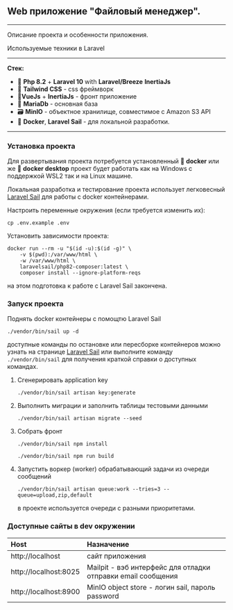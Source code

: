 ## Web приложение "Файловый менеджер".

---

Описание проекта и особенности приложения.

Используемые техники в Laravel

---

**Стек:**

- 🐘 **Php 8.2** + **Laravel 10** with **Laravel/Breeze** **InertiaJs**
- 🌊 **Tailwind CSS** - css фреймворк
- 🥉**VueJs** + **InertiaJs** - фронт приложение 
- 🦖 **MariaDb** - основная база
- 🗃 **MinIO** - объектное хранилище, совместимое с Amazon S3 API
- 🐋 **Docker**, **Laravel Sail** - для локальной разработки.
-------

### Установка проекта

Для развертывания проекта потребуется установленный
🐳 **docker** или же 🐋 **docker desktop** проект будет работать
как на Windows с поддержкой WSL2 так и на Linux машине.

Локальная разработка и тестирование проекта использует
легковесный [Laravel Sail](https://laravel.com/docs/9.x/sail)
для работы с docker контейнерами.

Настроить переменные окружения (если требуется изменить их):

```shell
cp .env.example .env
```

Установить зависимости проекта:

```shell
docker run --rm -u "$(id -u):$(id -g)" \
    -v $(pwd):/var/www/html \
    -w /var/www/html \
    laravelsail/php82-composer:latest \
    composer install --ignore-platform-reqs
```

на этом подготовка к работе с Laravel Sail закончена.

### Запуск проекта

Поднять docker контейнеры с помощтю Laravel Sail

```shell
./vendor/bin/sail up -d
```

доступные команды по остановке или пересборке контейнеров можно узнать на странице
[Laravel Sail](https://laravel.com/docs/10.x/sail)
или выполните команду `./vendor/bin/sail` для получения краткой справки о доступных командах.

1. Сгенерировать application key
   ```shell
   ./vendor/bin/sail artisan key:generate
   ```

2. Выполнить миграции и заполнить таблицы тестовыми данными
   ```shell
   ./vendor/bin/sail artisan migrate --seed
   ```
3. Собрать фронт
    ```shell
    ./vendor/bin/sail npm install
    ```
    ```shell
    ./vendor/bin/sail npm run build
    ```
4. Запустить воркер (worker) обрабатывающий задачи из очереди сообщений

    ```shell
    ./vendor/bin/sail artisan queue:work --tries=3 --queue=upload,zip,default
    ```
   в проекте используется очереди с разными приоритетами.

### Доступные сайты в dev окружении

| Host                               | Назначение                                                   |
|:-----------------------------------|:-------------------------------------------------------------|
| http://localhost                   | сайт приложения                                              |
| http://localhost:8025              | Mailpit - вэб интерфейс для отладки отправки email сообщения |
| http://localhost:8900              | MinIO object store - логин sail, пароль password             |
